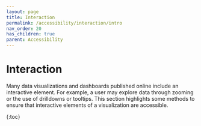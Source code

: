 ```yaml
---
layout: page
title: Interaction
permalink: /accessibility/interaction/intro
nav_order: 20
has_children: true
parent: Accessibility
---
```


# Interaction

Many data visualizations and dashboards published online include an interactive element. For example, a user may explore data through zooming or the use of drilldowns or tooltips. This section highlights some methods to ensure that interactive elements of a visualization are accessible. 

{:toc}